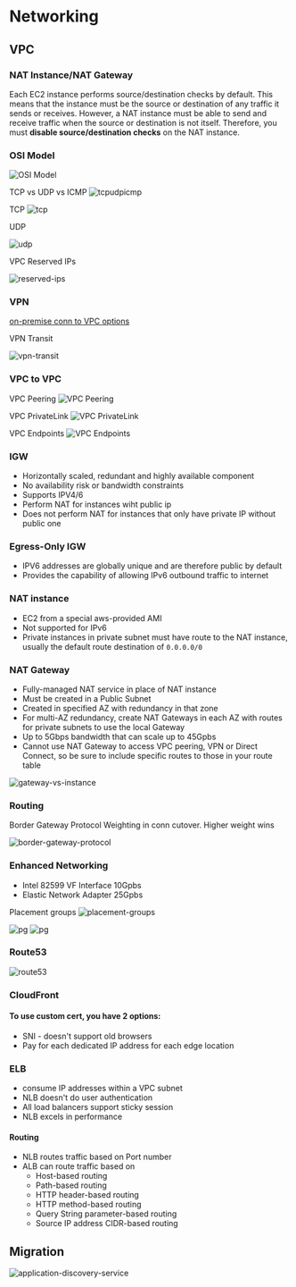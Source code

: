# Networking

## VPC

### NAT Instance/NAT Gateway

Each EC2 instance performs source/destination checks by default. This means that the instance must be the source or destination of any traffic it sends or receives. However, a NAT instance must be able to send and receive traffic when the source or destination is not itself. Therefore, you must **disable source/destination checks** on the NAT instance.

### OSI Model

![OSI Model](osi.png)

TCP vs UDP vs ICMP
![tcpudpicmp](tcp-udp-icmp.png)

TCP
![tcp](tcp-example.png)

UDP

![udp](udp-example.png)

VPC Reserved IPs

![reserved-ips](vpc-reserved-ips.png)

### VPN

[on-premise conn to VPC options](https://docs.aws.amazon.com/whitepapers/latest/aws-vpc-connectivity-options/network-to-amazon-vpc-connectivity-options.html)

VPN Transit

![vpn-transit](vpn_transit.png)

### VPC to VPC

VPC Peering
![VPC Peering](vpc-peering.png)

VPC PrivateLink
![VPC PrivateLink](vpc-privatelink.png)

VPC Endpoints
![VPC Endpoints](vpc-endpoints.png)

### IGW

- Horizontally scaled, redundant and highly available component
- No availability risk or bandwidth constraints
- Supports IPV4/6
- Perform NAT for instances wiht public ip
- Does not perform NAT for instances that only have private IP without public one

### Egress-Only IGW

- IPV6 addresses are globally unique and are therefore public by default
- Provides the capability of allowing IPv6 outbound traffic to internet

### NAT instance

- EC2 from a special aws-provided AMI
- Not supported for IPv6
- Private instances in private subnet must have route to the NAT instance, usually the default route destination of `0.0.0.0/0`

### NAT Gateway

- Fully-managed NAT service in place of NAT instance
- Must be created in a Public Subnet
- Created in specified AZ with redundancy in that zone
- For multi-AZ redundancy, create NAT Gateways in each AZ with routes for private subnets to use the local Gateway
- Up to 5Gbps bandwidth that can scale up to 45Gpbs
- Cannot use NAT Gateway to access VPC peering, VPN or Direct Connect, so be sure to include specific routes to those in your route table

![gateway-vs-instance](nat-instance-vs-gateway.png)

### Routing 

Border Gateway Protocol Weighting in conn cutover. Higher weight wins

![border-gateway-protocol](border-gateway-protocol.png)

### Enhanced Networking

- Intel 82599 VF Interface 10Gpbs
- Elastic Network Adapter 25Gpbs

Placement groups
![placement-groups](./placement-groups.png)

![pg](./placement-groups-2.png)
![pg](./placement-groups-3.png)

### Route53

![route53](route53.png)

### CloudFront

#### To use custom cert, you have 2 options:

- SNI - doesn't support old browsers
- Pay for each dedicated IP address for each edge location

### ELB

- consume IP addresses within a VPC subnet
- NLB doesn't do user authentication
- All load balancers support sticky session
- NLB excels in performance

#### Routing

- NLB routes traffic based on Port number
- ALB can route traffic based on 
    - Host-based routing
    - Path-based routing
    - HTTP header-based routing
    - HTTP method-based routing
    - Query String parameter-based routing
    - Source IP address CIDR-based routing
 ## Migration

 ![application-discovery-service](AWS-APPLICATION-DISCOVERY-SERVICE.png)